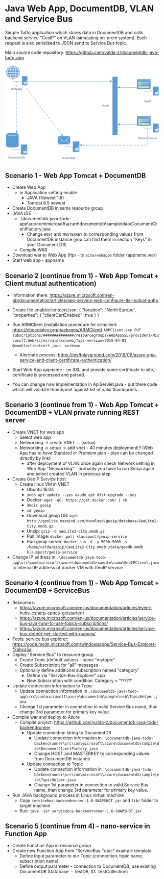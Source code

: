 # Java Web App, DocumentDB, VLAN and Service Bus

Simple ToDo application which stores data in DocumentDB and calls backend service "GeoIP" on VLAN (simulating on-prem system). Each request is also serialized to JSON send to Service Bus topic.

Main source code repository: https://github.com/valda-z/documentdb-java-todo-app

![Architecture](img/architecture.png)

## Scenario 1 - Web App Tomcat + DocumentDB
- Create Web App
	- in Application setting enable
		- JAVA (Newest 1.8)
		- Tomcat 8.5 newest
- Create DocumentDB in same resource group
- JAVA IDE
	- .\documentdb-java-todo-app\src\com\microsoft\azure\documentdb\sample\dao\DocumentClientFactory.java
		- Change `HOST` and `MASTERKEY` to corresponding values from DocumentDB instance (you can find them in section "Keys" in your Document DB)
	- Compile WAR
- Download war to Web App (ftp) - to `site/webapps` folder (appname.war)
- Start web app - appname

## Scenario 2 (continue from 1) - Web App Tomcat + Client mutual authentication)
- Information there:
	https://azure.microsoft.com/en-gb/documentation/articles/app-service-web-configure-tls-mutual-auth/
	
- Create file enableclientcert.json:
		{ "location": "North Europe",
		"properties": {
		"clientCertEnabled": true } } 
- Run ARMClient (installation procedure for armclient: https://chocolatey.org/packages/ARMClient)
	`ARMClient.exe PUT subscriptions/##############/resourcegroups/WebAppSSL/providers/Microsoft.Web/sites/valdasslwebj?api-version=2015-04-01 @enableclientcert.json -verbose`
	- Alternate process: https://msftplayground.com/2016/06/azure-app-service-and-client-certificate-authentication/
- Start Web App appname - on SSL and provide some certificate to site, certificate is processed and parsed.
- You can change now implementation in ApiServlet.java - put there code which will validate thumbprint against list of valid thumbprints.

## Scenario 3 (continue from 1) - Web App Tomcat + DocumentDB + VLAN private running REST server
- Create VNET for web app
	- Select web app
	- Networking -> create VNET … (setup)
	- Networking -> setup -> add vnet - 40 minutes deployment!!! (Web App has to have Standard or Premium plan - plan can be changed directly by link)
		- after deployment of VLAN once again check Network setting in Web App "Networking" - probably you have to run Setup again and select created VLAN in previous step
- Create GeoIP Service host
	- Create linux VM in VNET
		- Ubuntu 16.04
		- `sudo apt update --yes &sudo apt dist-upgrade --yes`
		- Docker: `wget -qO- https://get.docker.com/ | sh`
		- `mkdir geoip`
		- `cd geoip`
		- Download geoip DB: `wget http://geolite.maxmind.com/download/geoip/database/GeoLite2-City.mmdb.gz`
		- Unzip: `gzip -d GeoLite2-City.mmdb.gz`
		- Pull image: `docker pull klauspost/geoip-service`
		- Run geoip server:  `docker run -d -p 5000:5000 -v /home/valda/geoip/GeoLite2-City.mmdb:/data/geodb.mmdb klauspost/geoip-service`
- Change IP address in `.\documentdb-java-todo-app\src\com\microsoft\azure\documentdb\sample\comm\GeoIPClient.java` to internal IP address of docker VM with GeoIP service

## Scenario 4 (continue from 1) - Web App Tomcat + DocumentDB + ServiceBus
- Resources:
	- https://azure.microsoft.com/en-us/documentation/articles/event-hubs-csharp-ephcs-getstarted/
	- https://azure.microsoft.com/en-us/documentation/articles/service-bus-java-how-to-use-topics-subscriptions/
	- https://azure.microsoft.com/en-us/documentation/articles/service-bus-dotnet-get-started-with-queues/
- Tools: service bus explorer: https://code.msdn.microsoft.com/windowsapps/Service-Bus-Explorer-f2abca5a
- Deploy "Service Bus" to resource group
	- Create Topic (default values) - name "mytopic"
	- Create Subscription for "all" messages
	- Optionally define additional subscription named "category"
		- Define via "Service-Bus-Explorer" app
		- New Subscription with condition: Category = '?????'
- Update connection information to Topic
	- Update connection information in `.\documentdb-java-todo-app\src\com\microsoft\azure\documentdb\sample\esb\TopicHelper.java`
	- Change 1st parameter in connection to valid Service Bus name, than change 3rd parameter for primary key value.
- Compile war and deploy to Azure
	- Compile project: https://github.com/valda-z/documentdb-java-todo-backendrunner
		- Update connection string to DocumentDB
			- Update connection information in `.\documentdb-java-todo-backendrunner\src\com\microsoft\azure\documentdb\sample\dao\DocumentClientFactory.java`
			- Change HOST and MASTERKEY to corresponding values from DocumentDB instance
		- Update connection to Topic
			- Update connection information in `.\documentdb-java-todo-backendrunner\src\com\microsoft\azure\documentdb\sample\esb\TopicHelper.java`
			- Change 1st parameter in connection to valid Service Bus name, than change 3rd parameter for primary key value.
- Run JAVA background process in Linux virtual machine
	- Copy `servicebus-backendrunner-1.0-SNAPSHOT.jar` and `lib/` folder to target machine
	- Run: `java -jar servicebus-backendrunner-1.0-SNAPSHOT.jar`

## Scenario 5 (continue from 4) - nano-service in Function App
- Create Function App in resource group
- Create new Function App from "ServiceBus Topic" example template
	- Define input parameter to our Topic (connection, topic name, subscription name)
	- Define output parameter - connection to DocumentDB, use existing DocumentDB (Database: -  TestDB, ID: TestCollection)

